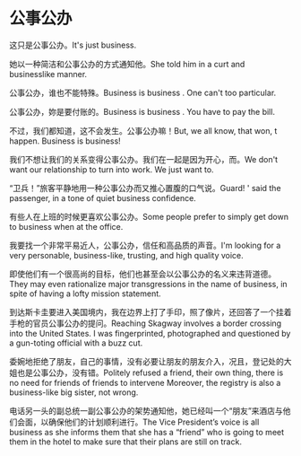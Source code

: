 # 公事公办

<p><span class="chinese">这只是公事公办。</span><span class="english">It's just business.</span></p>

<p><span class="chinese">她以一种简洁和公事公办的方式通知他。</span><span class="english">She told him in a curt and businesslike manner.</span></p>

<p><span class="chinese">公事公办，谁也不能特殊。</span><span class="english">Business is business . One can't too particular.</span></p>

<p><span class="chinese">公事公办，妳是要付账的。</span><span class="english">Business is business . You have to pay the bill.</span></p>

<p><span class="chinese">不过，我们都知道，这不会发生。公事公办嘛！</span><span class="english">But, we all know, that won, t happen. Business is business!</span></p>

<p><span class="chinese">我们不想让我们的关系变得公事公办。我们在一起是因为开心，而。</span><span class="english">We don't want our relationship to turn into work. We just want to.</span></p>

<p><span class="chinese">“卫兵！”旅客平静地用一种公事公办而又推心置腹的口气说。</span><span class="english">Guard! ' said the passenger, in a tone of quiet business confidence.</span></p>

<p><span class="chinese">有些人在上班的时候更喜欢公事公办。</span><span class="english">Some people prefer to simply get down to business when at the office.</span></p>

<p><span class="chinese">我要找一个非常平易近人，公事公办，信任和高品质的声音。</span><span class="english">I'm looking for a very personable, business-like, trusting, and high quality voice.</span></p>

<p><span class="chinese">即使他们有一个很高尚的目标，他们也甚至会以公事公办的名义来违背道德。</span><span class="english">They may even rationalize major transgressions in the name of business, in spite of having a lofty mission statement.</span></p>

<p><span class="chinese">到达斯卡圭要进入美国境内，我在边界上打了手印，照了像片，还回答了一个挂着手枪的官员公事公办的提问。</span><span class="english">Reaching Skagway involves a border crossing into the United States. I was fingerprinted, photographed and questioned by a gun-toting official with a buzz cut.</span></p>

<p><span class="chinese">委婉地拒绝了朋友，自己的事情，没有必要让朋友的朋友介入，况且，登记处的大姐也是公事公办，没有错。</span><span class="english">Politely refused a friend, their own thing, there is no need for friends of friends to intervene Moreover, the registry is also a business-like big sister, not wrong.</span></p>

<p><span class="chinese">电话另一头的副总统一副公事公办的架势通知他，她已经叫一个“朋友”来酒店与他们会面，以确保他们的计划顺利进行。</span><span class="english">The Vice President’s voice is all business as she informs them that she has a “friend” who is going to meet them in the hotel to make sure that their plans are still on track.</span></p>


